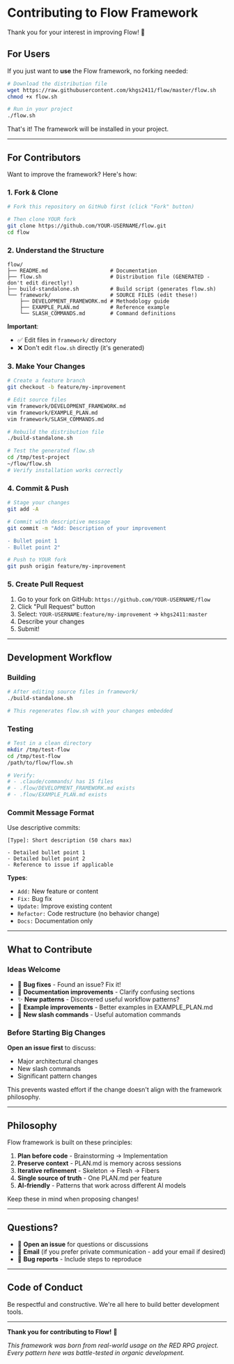 # Contributing to Flow Framework

Thank you for your interest in improving Flow! 🎯

## For Users

If you just want to **use** the Flow framework, no forking needed:

```bash
# Download the distribution file
wget https://raw.githubusercontent.com/khgs2411/flow/master/flow.sh
chmod +x flow.sh

# Run in your project
./flow.sh
```

That's it! The framework will be installed in your project.

---

## For Contributors

Want to improve the framework? Here's how:

### 1. Fork & Clone

```bash
# Fork this repository on GitHub first (click "Fork" button)

# Then clone YOUR fork
git clone https://github.com/YOUR-USERNAME/flow.git
cd flow
```

### 2. Understand the Structure

```
flow/
├── README.md                    # Documentation
├── flow.sh                      # Distribution file (GENERATED - don't edit directly!)
├── build-standalone.sh          # Build script (generates flow.sh)
└── framework/                   # SOURCE FILES (edit these!)
    ├── DEVELOPMENT_FRAMEWORK.md # Methodology guide
    ├── EXAMPLE_PLAN.md          # Reference example
    └── SLASH_COMMANDS.md        # Command definitions
```

**Important**:
- ✅ Edit files in `framework/` directory
- ❌ Don't edit `flow.sh` directly (it's generated)

### 3. Make Your Changes

```bash
# Create a feature branch
git checkout -b feature/my-improvement

# Edit source files
vim framework/DEVELOPMENT_FRAMEWORK.md
vim framework/EXAMPLE_PLAN.md
vim framework/SLASH_COMMANDS.md

# Rebuild the distribution file
./build-standalone.sh

# Test the generated flow.sh
cd /tmp/test-project
~/flow/flow.sh
# Verify installation works correctly
```

### 4. Commit & Push

```bash
# Stage your changes
git add -A

# Commit with descriptive message
git commit -m "Add: Description of your improvement

- Bullet point 1
- Bullet point 2"

# Push to YOUR fork
git push origin feature/my-improvement
```

### 5. Create Pull Request

1. Go to your fork on GitHub: `https://github.com/YOUR-USERNAME/flow`
2. Click "Pull Request" button
3. Select: `YOUR-USERNAME:feature/my-improvement` → `khgs2411:master`
4. Describe your changes
5. Submit!

---

## Development Workflow

### Building

```bash
# After editing source files in framework/
./build-standalone.sh

# This regenerates flow.sh with your changes embedded
```

### Testing

```bash
# Test in a clean directory
mkdir /tmp/test-flow
cd /tmp/test-flow
/path/to/flow/flow.sh

# Verify:
# - .claude/commands/ has 15 files
# - .flow/DEVELOPMENT_FRAMEWORK.md exists
# - .flow/EXAMPLE_PLAN.md exists
```

### Commit Message Format

Use descriptive commits:

```
[Type]: Short description (50 chars max)

- Detailed bullet point 1
- Detailed bullet point 2
- Reference to issue if applicable
```

**Types**:
- `Add:` New feature or content
- `Fix:` Bug fix
- `Update:` Improve existing content
- `Refactor:` Code restructure (no behavior change)
- `Docs:` Documentation only

---

## What to Contribute

### Ideas Welcome

- 🐛 **Bug fixes** - Found an issue? Fix it!
- 📝 **Documentation improvements** - Clarify confusing sections
- ✨ **New patterns** - Discovered useful workflow patterns?
- 🎨 **Example improvements** - Better examples in EXAMPLE_PLAN.md
- 🔧 **New slash commands** - Useful automation commands

### Before Starting Big Changes

**Open an issue first** to discuss:
- Major architectural changes
- New slash commands
- Significant pattern changes

This prevents wasted effort if the change doesn't align with the framework philosophy.

---

## Philosophy

Flow framework is built on these principles:

1. **Plan before code** - Brainstorming → Implementation
2. **Preserve context** - PLAN.md is memory across sessions
3. **Iterative refinement** - Skeleton → Flesh → Fibers
4. **Single source of truth** - One PLAN.md per feature
5. **AI-friendly** - Patterns that work across different AI models

Keep these in mind when proposing changes!

---

## Questions?

- 💬 **Open an issue** for questions or discussions
- 📧 **Email** (if you prefer private communication - add your email if desired)
- 🐛 **Bug reports** - Include steps to reproduce

---

## Code of Conduct

Be respectful and constructive. We're all here to build better development tools.

---

**Thank you for contributing to Flow!** 🚀

*This framework was born from real-world usage on the RED RPG project. Every pattern here was battle-tested in organic development.*
